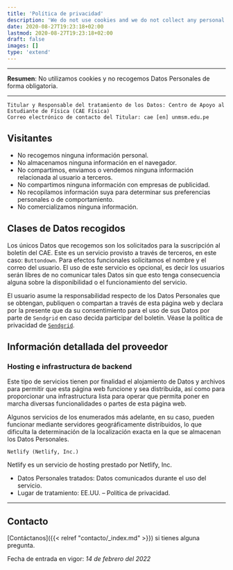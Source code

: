 ```yaml
---
title: 'Política de privacidad'
description: 'We do not use cookies and we do not collect any personal data.'
date: 2020-08-27T19:23:18+02:00
lastmod: 2020-08-27T19:23:18+02:00
draft: false
images: []
type: 'extend'
---
```


---

**Resumen**: No utilizamos cookies y no recogemos Datos Personales de forma obligatoria.

---

```text
Titular y Responsable del tratamiento de los Datos: Centro de Apoyo al Estudiante de Física (CAE Física)
Correo electrónico de contacto del Titular: cae [en] unmsm.edu.pe
```

## Visitantes

-   No recogemos ninguna información personal.
-   No almacenamos ninguna información en el navegador.
-   No compartimos, enviamos o vendemos ninguna información relacionada al usuario a terceros.
-   No compartimos ninguna información con empresas de publicidad.
-   No recopilamos información suya para determinar sus preferencias personales o de comportamiento.
-   No comercializamos ninguna información.

## Clases de Datos recogidos

Los únicos Datos que recogemos son los solicitados para la suscripción al boletín del CAE. Este es un servicio provisto a través de terceros, en este caso: `Buttondown`. Para efectos funcionales solicitamos el nombre y el correo del usuario. El uso de este servicio es opcional, es decir los usuarios serán libres de no comunicar tales Datos sin que esto tenga consecuencia alguna sobre la disponibilidad o el funcionamiento del servicio.

El usuario asume la responsabilidad respecto de los Datos Personales que se obtengan, publiquen o compartan a través de esta página web y declara por la presente que da su consentimiento para el uso de sus Datos por parte de `Sendgrid` en caso decida participar del boletín. Véase la política de privacidad de [`Sendgrid`](https://www.twilio.com/en-us/legal/privacy).

## Información detallada del proveedor

### Hosting e infrastructura de backend

Este tipo de servicios tienen por finalidad el alojamiento de Datos y archivos para permitir que esta página web funcione y sea distribuida, así como para proporcionar una infrastructura lista para operar que permita poner en marcha diversas funcionalidades o partes de esta página web.

Algunos servicios de los enumerados más adelante, en su caso, pueden funcionar mediante servidores geográficamente distribuidos, lo que dificulta la determinación de la localización exacta en la que se almacenan los Datos Personales.

```text
Netlify (Netlify, Inc.)
```

Netlify es un servicio de hosting prestado por Netlify, Inc.

-   Datos Personales tratados: Datos comunicados durante el uso del servicio.
-   Lugar de tratamiento: EE.UU. – Política de privacidad.

---

## Contacto

[Contáctanos]({{< relref "contacto/_index.md" >}}) si tienes alguna pregunta.

Fecha de entrada en vigor: _14 de febrero del 2022_
